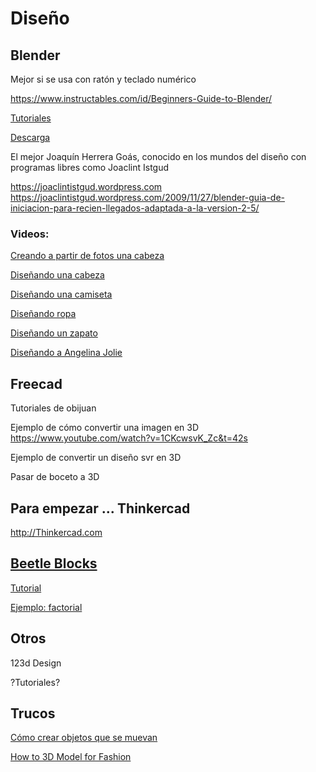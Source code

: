 # Diseño

## Blender

Mejor si se usa con ratón y teclado numérico

https://www.instructables.com/id/Beginners-Guide-to-Blender/

[Tutoriales](https://www.blender.org/support/tutorials/)

[Descarga](https://www.blender.org/download/)


El mejor Joaquín Herrera Goás, conocido en los mundos del diseño con
programas libres como Joaclint Istgud

https://joaclintistgud.wordpress.com
https://joaclintistgud.wordpress.com/2009/11/27/blender-guia-de-iniciacion-para-recien-llegados-adaptada-a-la-version-2-5/


### Videos:

[Creando a partir de fotos una cabeza](https://www.youtube.com/watch?v=HODBe1adzUQ)

[Diseñando una cabeza](https://www.youtube.com/watch?v=pQVfissJSe4)

[Diseñando una camiseta](https://www.youtube.com/watch?v=Ih2EakutydA)

[Diseñando ropa](https://www.youtube.com/results?search_query=blender+design+clothes)

[Diseñando un zapato](https://www.youtube.com/watch?v=aV6AoxOkX8w)

[Diseñando a Angelina Jolie](https://www.youtube.com/watch?v=Vu6jdSaSVyo)

## Freecad

Tutoriales de obijuan


Ejemplo de cómo convertir una imagen en 3D
https://www.youtube.com/watch?v=1CKcwsvK_Zc&t=42s

Ejemplo de convertir un diseño svr en 3D

Pasar de boceto a 3D  

## Para empezar ... Thinkercad
http://Thinkercad.com


## [Beetle Blocks](http://beetleblocks.com)


[Tutorial](http://www.enlanubetic.com.es/2017/02/beetle-blocks.html#.WJcgrSHhCHv)

[Ejemplo: factorial ](http://beetleblocks.com/run/#present:Username=titi&ProjectName=001%2dnombre%2dfactorial)

## Otros

123d Design

?Tutoriales?


## Trucos

[Cómo crear objetos que se muevan](https://pinshape.com/blog/design-3d-printed-lego/?utm_source=mailchimp&utm_medium=newsletter&utm_campaign=170203newsletter)


[How to 3D Model for Fashion](https://www.instructables.com/id/How-to-3D-Model-for-Fashion-Design/)
